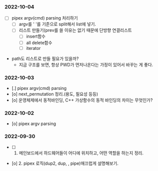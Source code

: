 ### 2022-10-04
- [ ] pipex argv(cmd) parsing 처리하기
	- [ ] argv를 ' '를 기준으로 split해서 list에 넣기.
	- [ ] 리스트 만들기(prev를 쓸 이유는 없기 때문에 단방향 연결리스트
		- [ ] insert함수
		- [ ] all delete함수
		- [ ] iterator
- path도 리스트로 만들 필요가 있을까?
	- 지금 구조를 보면, 항상 PWD가 먼저나온다는 가정이 있어서 바꾸는 게 좋다.
 
### 2022-10-03
- [.] pipex argv(cmd) parsing
- [o] next_permutation 정리.(용도, 필요성 등등)
- [o] 운영체제에서 동적바인딩, C++ 가상함수의 동적 바인딩의 차이는 무엇인가?

### 2022-10-02
- [o] pipex argv parsing

### 2022-09-30
- [ ] 1. 메인보드에서 하드웨어들이 어디에 위치하고, 어떤 역할을 하는지 정리.
- [o] 2. pipex 로직(dup2, dup, , pipe)매끄럽게 설명해보기.
